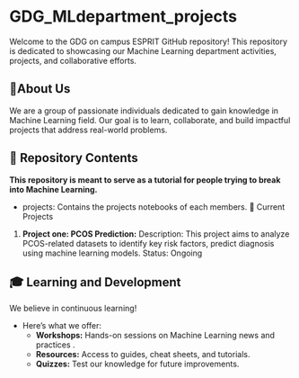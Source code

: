 # GDG_MLdepartment_projects

Welcome to the GDG on campus ESPRIT GitHub repository! This repository is dedicated to showcasing our Machine Learning department activities, projects, and collaborative efforts.

## 🚀About Us
We are a group of passionate individuals dedicated to gain knowledge in Machine Learning field. 
Our goal is to learn, collaborate, and build impactful projects that address real-world problems.

## 📂 Repository Contents
**This repository is meant to serve as a tutorial for people trying to break into Machine Learning.**
- projects: Contains the projects notebooks of each members.
📜 Current Projects
1. **Project one: PCOS Prediction:** Description: This project aims to analyze PCOS-related datasets to identify key risk factors, predict diagnosis using machine learning models. 
Status: Ongoing

## 🎓 Learning and Development
We believe in continuous learning!
- Here’s what we offer:
  - **Workshops:** Hands-on sessions on Machine Learning news and practices .
  - **Resources:** Access to guides, cheat sheets, and tutorials.
  - **Quizzes:** Test our knowledge for future improvements.

